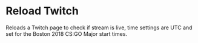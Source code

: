 # Reload Twitch
Reloads a Twitch page to check if stream is live, time settings are UTC and set for the Boston 2018 CS:GO Major start times.
